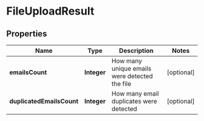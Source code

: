 

# FileUploadResult


## Properties

Name | Type | Description | Notes
------------ | ------------- | ------------- | -------------
**emailsCount** | **Integer** | How many unique emails were detected the file |  [optional]
**duplicatedEmailsCount** | **Integer** | How many email duplicates were detected |  [optional]



